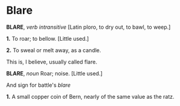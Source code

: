 # Blare

**BLARE**, _verb intransitive_ \[Latin ploro, to dry out, to bawl, to weep.\]

**1.** To roar; to bellow. \[Little used.\]

**2.** To sweal or melt away, as a candle.

This is, I believe, usually called flare.

**BLARE**, _noun_ Roar; noise. \[Little used.\]

And sign for battle's _blare_

**1.** A small copper coin of Bern, nearly of the same value as the ratz.